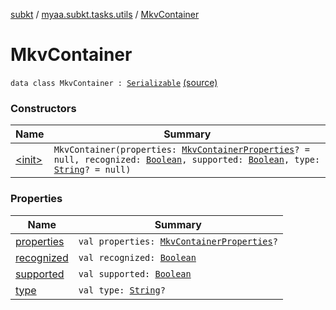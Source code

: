 [subkt](../../index.md) / [myaa.subkt.tasks.utils](../index.md) / [MkvContainer](./index.md)

# MkvContainer

`data class MkvContainer : `[`Serializable`](https://docs.oracle.com/javase/9/docs/api/java/io/Serializable.html) [(source)](https://github.com/Myaamori/SubKt/blob/0.1.9/src/main/kotlin/myaa/subkt/tasks/utils/mkvmerge.kt#L67)

### Constructors

| Name | Summary |
|---|---|
| [&lt;init&gt;](-init-.md) | `MkvContainer(properties: `[`MkvContainerProperties`](../-mkv-container-properties/index.md)`? = null, recognized: `[`Boolean`](https://kotlinlang.org/api/latest/jvm/stdlib/kotlin/-boolean/index.html)`, supported: `[`Boolean`](https://kotlinlang.org/api/latest/jvm/stdlib/kotlin/-boolean/index.html)`, type: `[`String`](https://kotlinlang.org/api/latest/jvm/stdlib/kotlin/-string/index.html)`? = null)` |

### Properties

| Name | Summary |
|---|---|
| [properties](properties.md) | `val properties: `[`MkvContainerProperties`](../-mkv-container-properties/index.md)`?` |
| [recognized](recognized.md) | `val recognized: `[`Boolean`](https://kotlinlang.org/api/latest/jvm/stdlib/kotlin/-boolean/index.html) |
| [supported](supported.md) | `val supported: `[`Boolean`](https://kotlinlang.org/api/latest/jvm/stdlib/kotlin/-boolean/index.html) |
| [type](type.md) | `val type: `[`String`](https://kotlinlang.org/api/latest/jvm/stdlib/kotlin/-string/index.html)`?` |
